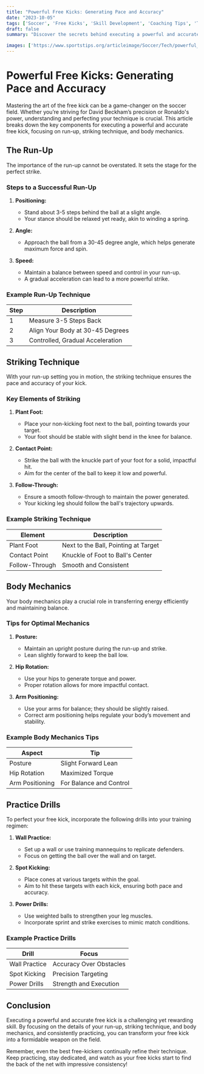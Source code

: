 ```yaml
---
title: "Powerful Free Kicks: Generating Pace and Accuracy"
date: "2023-10-05"
tags: ['Soccer', 'Free Kicks', 'Skill Development', 'Coaching Tips', 'Technique', 'Soccer Training', 'Player Knowledge', 'Soccer Drills', 'Advanced Tactics']
draft: false
summary: "Discover the secrets behind executing a powerful and accurate free kick in soccer, exploring detailed steps from run-up to striking technique and body mechanics."

images: ['https://www.sportstips.org/articleimage/Soccer/Tech/powerful_free_kicks_generating_pace_and_accuracy.webp']
---
```


# Powerful Free Kicks: Generating Pace and Accuracy

Mastering the art of the free kick can be a game-changer on the soccer field. Whether you’re striving for David Beckham’s precision or Ronaldo's power, understanding and perfecting your technique is crucial. This article breaks down the key components for executing a powerful and accurate free kick, focusing on run-up, striking technique, and body mechanics.

## The Run-Up

The importance of the run-up cannot be overstated. It sets the stage for the perfect strike.

### Steps to a Successful Run-Up

1. **Positioning:** 
   - Stand about 3-5 steps behind the ball at a slight angle.
   - Your stance should be relaxed yet ready, akin to winding a spring.

2. **Angle:**
   - Approach the ball from a 30-45 degree angle, which helps generate maximum force and spin.

3. **Speed:**
   - Maintain a balance between speed and control in your run-up.
   - A gradual acceleration can lead to a more powerful strike.

### Example Run-Up Technique

| Step | Description |
|------|-------------|
| 1    | Measure 3-5 Steps Back |
| 2    | Align Your Body at 30-45 Degrees |
| 3    | Controlled, Gradual Acceleration |

## Striking Technique

With your run-up setting you in motion, the striking technique ensures the pace and accuracy of your kick.

### Key Elements of Striking

1. **Plant Foot:**
   - Place your non-kicking foot next to the ball, pointing towards your target.
   - Your foot should be stable with slight bend in the knee for balance.

2. **Contact Point:**
   - Strike the ball with the knuckle part of your foot for a solid, impactful hit.
   - Aim for the center of the ball to keep it low and powerful.

3. **Follow-Through:**
   - Ensure a smooth follow-through to maintain the power generated.
   - Your kicking leg should follow the ball's trajectory upwards.

### Example Striking Technique

| Element      | Description |
|--------------|-------------|
| Plant Foot   | Next to the Ball, Pointing at Target |
| Contact Point| Knuckle of Foot to Ball's Center |
| Follow-Through | Smooth and Consistent |

## Body Mechanics

Your body mechanics play a crucial role in transferring energy efficiently and maintaining balance.

### Tips for Optimal Mechanics

1. **Posture:**
   - Maintain an upright posture during the run-up and strike.
   - Lean slightly forward to keep the ball low.

2. **Hip Rotation:**
   - Use your hips to generate torque and power.
   - Proper rotation allows for more impactful contact.

3. **Arm Positioning:**
   - Use your arms for balance; they should be slightly raised.
   - Correct arm positioning helps regulate your body’s movement and stability.

### Example Body Mechanics Tips

| Aspect         | Tip                      |
|----------------|--------------------------|
| Posture        | Slight Forward Lean      |
| Hip Rotation   | Maximized Torque         |
| Arm Positioning| For Balance and Control  |

## Practice Drills

To perfect your free kick, incorporate the following drills into your training regimen:

1. **Wall Practice:**
   - Set up a wall or use training mannequins to replicate defenders.
   - Focus on getting the ball over the wall and on target.

2. **Spot Kicking:**
   - Place cones at various targets within the goal.
   - Aim to hit these targets with each kick, ensuring both pace and accuracy.

3. **Power Drills:**
   - Use weighted balls to strengthen your leg muscles.
   - Incorporate sprint and strike exercises to mimic match conditions.

### Example Practice Drills

| Drill       | Focus          |
|-------------|----------------|
| Wall Practice | Accuracy Over Obstacles |
| Spot Kicking  | Precision Targeting     |
| Power Drills  | Strength and Execution  |

## Conclusion

Executing a powerful and accurate free kick is a challenging yet rewarding skill. By focusing on the details of your run-up, striking technique, and body mechanics, and consistently practicing, you can transform your free kick into a formidable weapon on the field.

Remember, even the best free-kickers continually refine their technique. Keep practicing, stay dedicated, and watch as your free kicks start to find the back of the net with impressive consistency!
```
